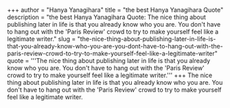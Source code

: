 +++
author = "Hanya Yanagihara"
title = "the best Hanya Yanagihara Quote"
description = "the best Hanya Yanagihara Quote: The nice thing about publishing later in life is that you already know who you are. You don't have to hang out with the 'Paris Review' crowd to try to make yourself feel like a legitimate writer."
slug = "the-nice-thing-about-publishing-later-in-life-is-that-you-already-know-who-you-are-you-dont-have-to-hang-out-with-the-paris-review-crowd-to-try-to-make-yourself-feel-like-a-legitimate-writer"
quote = '''The nice thing about publishing later in life is that you already know who you are. You don't have to hang out with the 'Paris Review' crowd to try to make yourself feel like a legitimate writer.'''
+++
The nice thing about publishing later in life is that you already know who you are. You don't have to hang out with the 'Paris Review' crowd to try to make yourself feel like a legitimate writer.
